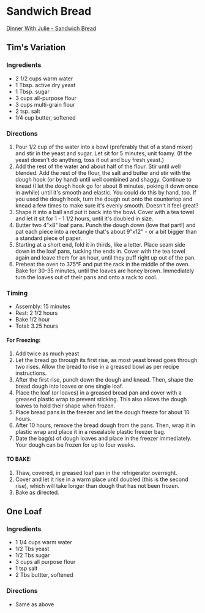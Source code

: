 # Sandwich Bread
[Dinner With Julie - Sandwich Bread](http://www.dinnerwithjulie.com/2012/03/04/julia-childs-white-sandwich-bread/)

## Tim's Variation

### Ingredients
* 2 1/2 cups warm water
* 1 Tbsp. active dry yeast
* 1 Tbsp. sugar
* 3 cups all-purpose flour
* 3 cups multi-grain flour
* 2 tsp. salt
* 1/4 cup butter, softened

### Directions
1. Pour 1/2 cup of the water into a bowl (preferably that of a stand mixer) and stir in the yeast and sugar. Let sit for 5 minutes, unit foamy. (If the yeast doesn't do anything, toss it out and buy fresh yeast.)
2. Add the rest of the water and about half of the flour. Stir until well blended. Add the rest of the flour, the salt and butter and stir with the dough hook (or by hand) until well combined and shaggy. Continue to knead (I let the dough hook go for about 8 minutes, poking it down once in awhile) until it's smooth and elastic. You could do this by hand, too. If you used the dough hook, turn the dough out onto the countertop and knead a few times to make sure it's evenly smooth. Doesn't it feel great?
3. Shape it into a ball and put it back into the bowl. Cover with a tea towel and let it sit for 1 - 1 1/2 hours, until it's doubled in size.
4. Butter two 4"x8" loaf pans. Punch the dough down (love that part!) and pat each piece into a rectangle that's about 9"x12" - or a bit bigger than a standard piece of paper.
5. Starting at a short end, fold it in thirds, like a letter. Place seam side down in the loaf pans, tucking the ends in. Cover with the tea towel again and leave them for an hour, until they puff right up out of the pan.
6. Preheat the oven to 375°F and put the rack in the middle of the oven. Bake for 30-35 minutes, until the loaves are honey brown. Immediately turn the loaves out of their pans and onto a rack to cool.

### Timing
* Assembly: 15 minutes
* Rest: 2 1/2 hours
* Bake 1/2 hour
* Total: 3.25 hours

#### For Freezing:
1. Add twice as much yeast
2. Let the bread go through its first rise, as most yeast bread goes through two rises. Allow the bread to rise in a greased bowl as per recipe instructions.
3. After the first rise, punch down the dough and knead. Then, shape the bread dough into loaves or one single loaf.
4. Place the loaf (or loaves) in a greased bread pan and cover with a greased plastic wrap to prevent sticking. This also allows the dough loaves to hold their shape when frozen.
5. Place bread pans in the freezer and let the dough freeze for about 10 hours.
6. After 10 hours, remove the bread dough from the pans. Then, wrap it in plastic wrap and place it in a resealable plastic freezer bag.
7. Date the bag(s) of dough loaves and place in the freezer immediately. Your dough can be frozen for up to four weeks.
#### TO BAKE:
1. Thaw, covered, in greased loaf pan in the refrigerator overnight.
2. Cover and let it rise in a warm place until doubled (this is the second rise), which will take longer than dough that has not been frozen.
3. Bake as directed.

## One Loaf

### Ingredients
* 1 1/4 cups warm water
* 1/2 Tbs yeast
* 1/2 Tbs sugar
* 3 cups all purpose flour
* 1 tsp salt
* 2 Tbs buttter, softened

### Directions
* Same as above
